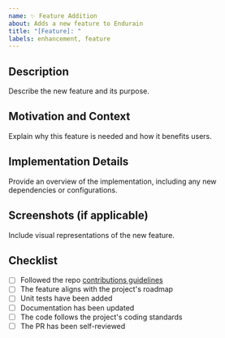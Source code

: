 ```yaml
---
name: ✨ Feature Addition
about: Adds a new feature to Endurain
title: "[Feature]: "
labels: enhancement, feature
---
```


## Description

Describe the new feature and its purpose.

## Motivation and Context

Explain why this feature is needed and how it benefits users.

## Implementation Details

Provide an overview of the implementation, including any new dependencies or configurations.

## Screenshots (if applicable)

Include visual representations of the new feature.

## Checklist

- [ ] Followed the repo [contributions guidelines](https://github.com/joaovitoriasilva/endurain/blob/master/CONTRIBUTING.md)
- [ ] The feature aligns with the project's roadmap
- [ ] Unit tests have been added
- [ ] Documentation has been updated
- [ ] The code follows the project's coding standards
- [ ] The PR has been self-reviewed
